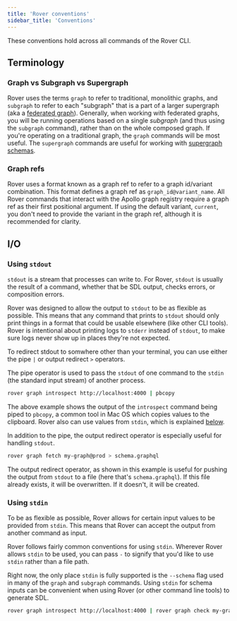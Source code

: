 ```yaml
---
title: 'Rover conventions'
sidebar_title: 'Conventions'
---
```


These conventions hold across all commands of the Rover CLI.

## Terminology

### Graph vs Subgraph vs Supergraph

Rover uses the terms `graph` to refer to traditional, monolithic graphs, and `subgraph` to refer to each "subgraph" that is a part of a larger supergraph (aka a [federated graph](https://www.apollographql.com/docs/federation/)). Generally, when working with federated graphs, you will be running operations based on a single _subgraph_ (and thus using the `subgraph` command), rather than on the whole composed graph. If you're operating on a traditional graph, the `graph` commands will be most useful. The `supergraph` commands are useful for working with [supergraph schemas](./supergraphs#supergraph-schemas).

### Graph refs

Rover uses a format known as a graph ref to refer to a graph id/variant combination. This format defines a graph ref as `graph_id@variant_name`. All Rover commands that interact with the Apollo graph registry require a graph ref as their first positional argument. If using the default variant, `current`, you don't need to provide the variant in the graph ref, although it is recommended for clarity.

## I/O

### Using `stdout`

`stdout` is a stream that processes can write to. For Rover, `stdout` is usually
the result of a command, whether that be SDL output, checks errors, or
composition errors.

Rover was designed to allow the output to `stdout` to be as flexible as
possible. This means that any command that prints to `stdout` should only print
things in a format that could be usable elsewhere (like other CLI tools). Rover
is intentional about printing logs to `stderr` instead of `stdout`, to make sure
logs never show up in places they're not expected.

To redirect stdout to somwhere other than your terminal, you can use either the
pipe `|` or output redirect `>` operators.

The pipe operator is used to pass the `stdout` of one command to the `stdin`
(the standard input stream) of another process.

```bash
rover graph introspect http://localhost:4000 | pbcopy
```

The above example shows the output of the `introspect` command being piped to
`pbcopy`, a common tool in Mac OS which copies values to the clipboard. Rover
also can use values from `stdin`, which is explained [below](#using-stdin).

In addition to the pipe, the output redirect operator is especially useful for
handling `stdout`.

```bash
rover graph fetch my-graph@prod > schema.graphql
```

The output redirect operator, as shown in this example is useful for pushing
the output from `stdout` to a file (here that's `schema.graphql`). If this file
already exists, it will be overwritten. If it doesn't, it will be created.

### Using `stdin`

To be as flexible as possible, Rover allows for certain input values to be
provided from `stdin`. This means that Rover can accept the output from another
command as input.

Rover follows fairly common conventions for using `stdin`. Wherever Rover allows
`stdin` to be used, you can pass `-` to signify that you'd like to use `stdin`
rather than a file path.

Right now, the only place `stdin` is fully supported is the `--schema` flag used
in many of the `graph` and `subgraph` commands. Using `stdin` for schema inputs
can be convenient when using Rover (or other command line tools) to generate
SDL.

```bash
rover graph introspect http://localhost:4000 | rover graph check my-graph --schema -
```
